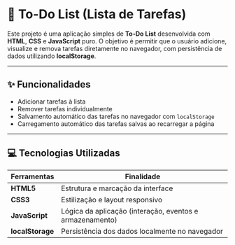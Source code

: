 # 📝 To-Do List (Lista de Tarefas)

Este projeto é uma aplicação simples de **To-Do List** desenvolvida com **HTML**, **CSS** e **JavaScript** puro. O objetivo é permitir que o usuário adicione, visualize e remova tarefas diretamente no navegador, com persistência de dados utilizando **localStorage**.

---

## ✨ Funcionalidades

- Adicionar tarefas à lista
- Remover tarefas individualmente
- Salvamento automático das tarefas no navegador com `localStorage`
- Carregamento automático das tarefas salvas ao recarregar a página

---



## 💻 Tecnologias Utilizadas

| Ferramentas     | Finalidade                                             |
|-----------------|--------------------------------------------------------|
| **HTML5**       | Estrutura e marcação da interface                      |
| **CSS3**        | Estilização e layout responsivo                        |
| **JavaScript**  | Lógica da aplicação (interação, eventos e armazenamento) |
| **localStorage**| Persistência dos dados localmente no navegador         |

